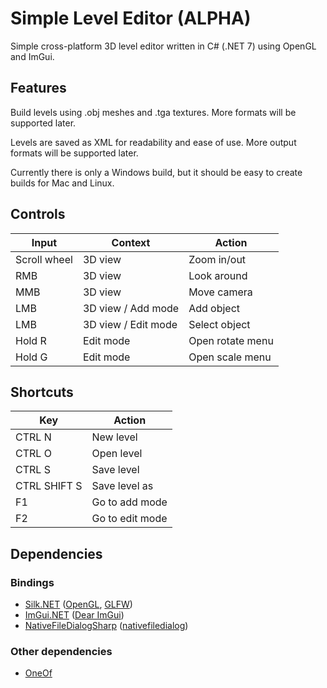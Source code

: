 # Simple Level Editor (ALPHA)

Simple cross-platform 3D level editor written in C# (.NET 7) using OpenGL and ImGui.

## Features

Build levels using .obj meshes and .tga textures. More formats will be supported later.

Levels are saved as XML for readability and ease of use. More output formats will be supported later.

Currently there is only a Windows build, but it should be easy to create builds for Mac and Linux.

## Controls

| Input        | Context             | Action           |
|--------------|---------------------|------------------|
| Scroll wheel | 3D view             | Zoom in/out      |
| RMB          | 3D view             | Look around      |
| MMB          | 3D view             | Move camera      |
| LMB          | 3D view / Add mode  | Add object       |
| LMB          | 3D view / Edit mode | Select object    |
| Hold R       | Edit mode           | Open rotate menu |
| Hold G       | Edit mode           | Open scale menu  |

## Shortcuts

| Key          | Action          |
|--------------|-----------------|
| CTRL N       | New level       |
| CTRL O       | Open level      |
| CTRL S       | Save level      |
| CTRL SHIFT S | Save level as   |
| F1           | Go to add mode  |
| F2           | Go to edit mode |

## Dependencies

### Bindings
- [Silk.NET](https://github.com/dotnet/Silk.NET) ([OpenGL](https://www.opengl.org), [GLFW](https://github.com/glfw/glfw))
- [ImGui.NET](https://github.com/ImGuiNET/ImGui.NET) ([Dear ImGui](https://github.com/ocornut/imgui))
- [NativeFileDialogSharp](https://github.com/milleniumbug/NativeFileDialogSharp) ([nativefiledialog](https://github.com/mlabbe/nativefiledialog))

### Other dependencies
- [OneOf](https://github.com/mcintyre321/OneOf)
